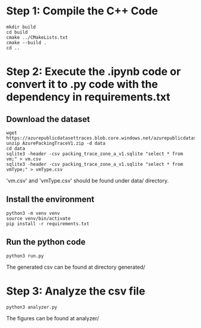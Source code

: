 # Step 1: Compile the C++ Code
```
mkdir build
cd build
cmake ../CMakeLists.txt
cmake --build .
cd ..
```

# Step 2: Execute the .ipynb code or convert it to .py code with the dependency in requirements.txt
## Download the dataset
```
wget https://azurepublicdatasettraces.blob.core.windows.net/azurepublicdatasetv2/azurevmallocation_dataset2020/AzurePackingTraceV1.zip 
unzip AzurePackingTraceV1.zip -d data
cd data
sqlite3 -header -csv packing_trace_zone_a_v1.sqlite "select * from vm;" > vm.csv
sqlite3 -header -csv packing_trace_zone_a_v1.sqlite "select * from vmType;" > vmType.csv
```
'vm.csv' and 'vmType.csv' should be found under data/ directory.

## Install the environment
```
python3 -m venv venv
source venv/bin/activate
pip install -r requirements.txt
```

## Run the python code
```
python3 run.py
```
The generated csv can be found at directory generated/

# Step 3: Analyze the csv file
```
python3 analyzer.py
```
The figures can be found at analyzer/
